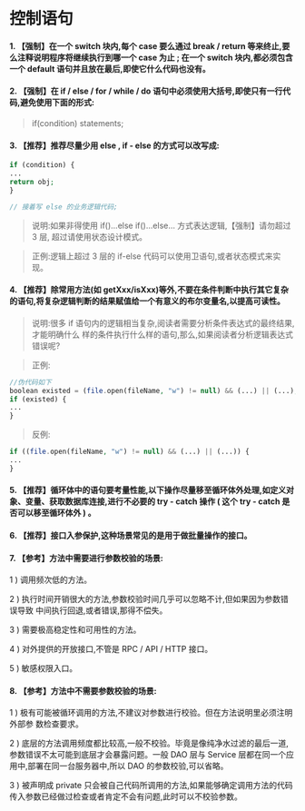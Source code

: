 控制语句
====


#### 1. 【强制】在一个 switch 块内,每个 case 要么通过 break / return 等来终止,要么注释说明程序将继续执行到哪一个 case 为止 ; 在一个 switch 块内,都必须包含一个 default 语句并且放在最后,即使它什么代码也没有。

#### 2. 【强制】在 if / else / for / while / do 语句中必须使用大括号,即使只有一行代码,避免使用下面的形式: 
> if(condition) statements;

#### 3. 【推荐】推荐尽量少用 else , if - else 的方式可以改写成:
>
```php
if (condition) {
...
return obj;
}

// 接着写 else 的业务逻辑代码;
```
> 说明:如果非得使用 if()...else if()...else... 方式表达逻辑,【强制】请勿超过 3 层,
超过请使用状态设计模式。

> 正例:逻辑上超过 3 层的 if-else 代码可以使用卫语句,或者状态模式来实现。

#### 4. 【推荐】除常用方法(如 getXxx/isXxx)等外,不要在条件判断中执行其它复杂的语句,将复杂逻辑判断的结果赋值给一个有意义的布尔变量名,以提高可读性。

> 说明:很多 if 语句内的逻辑相当复杂,阅读者需要分析条件表达式的最终结果,才能明确什么
样的条件执行什么样的语句,那么,如果阅读者分析逻辑表达式错误呢?

> 正例:
```php
//伪代码如下
boolean existed = (file.open(fileName, "w") != null) && (...) || (...);
if (existed) {
...
}
```
> 反例:
```php
if ((file.open(fileName, "w") != null) && (...) || (...)) {
...
}
```

#### 5. 【推荐】循环体中的语句要考量性能,以下操作尽量移至循环体外处理,如定义对象、变量、获取数据库连接,进行不必要的 try - catch 操作 ( 这个 try - catch 是否可以移至循环体外 ) 。

#### 6. 【推荐】接口入参保护,这种场景常见的是用于做批量操作的接口。

#### 7. 【参考】方法中需要进行参数校验的场景:

1 ) 调用频次低的方法。

2 ) 执行时间开销很大的方法,参数校验时间几乎可以忽略不计,但如果因为参数错误导致
中间执行回退,或者错误,那得不偿失。

3 ) 需要极高稳定性和可用性的方法。

4 ) 对外提供的开放接口,不管是 RPC / API / HTTP 接口。

5 ) 敏感权限入口。

#### 8. 【参考】方法中不需要参数校验的场景:

1 ) 极有可能被循环调用的方法,不建议对参数进行校验。但在方法说明里必须注明外部参
数检查要求。

2 ) 底层的方法调用频度都比较高,一般不校验。毕竟是像纯净水过滤的最后一道,参数错误不太可能到底层才会暴露问题。一般 DAO 层与 Service 层都在同一个应用中,部署在同一台服务器中,所以 DAO 的参数校验,可以省略。

3 ) 被声明成 private 只会被自己代码所调用的方法,如果能够确定调用方法的代码传入参数已经做过检查或者肯定不会有问题,此时可以不校验参数。